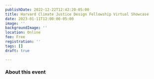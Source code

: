 ```yaml
---
publishDate: 2022-12-22T12:42:20-05:00
title: Harvard Climate Justice Design Fellowship Virtual Showcase
date: 2023-01-11T12:00:00-05:00
image: ''
backgroundImage: ''
location: Online
fee: Free
registration: ''
tags: []
draft: true

---
```

### About this event 